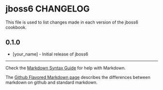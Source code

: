 jboss6 CHANGELOG
================

This file is used to list changes made in each version of the jboss6 cookbook.

0.1.0
-----
- [your_name] - Initial release of jboss6

- - -
Check the [Markdown Syntax Guide](http://daringfireball.net/projects/markdown/syntax) for help with Markdown.

The [Github Flavored Markdown page](http://github.github.com/github-flavored-markdown/) describes the differences between markdown on github and standard markdown.
